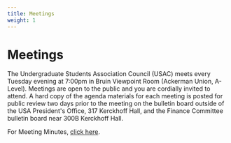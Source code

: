 ```yaml
---
title: Meetings
weight: 1
---
```


# Meetings

The Undergraduate Students Association Council (USAC) meets every Tuesday evening at 7:00pm in Bruin Viewpoint Room (Ackerman Union, A-Level). Meetings are open to the public and you are cordially invited to attend. A hard copy of the agenda materials for each meeting is posted for public review two days prior to the meeting on the bulletin board outside of the USA President's Office, 317 Kerckhoff Hall, and the Finance Committee bulletin board near 300B Kerckhoff Hall.

For Meeting Minutes, [click here](/documents).
